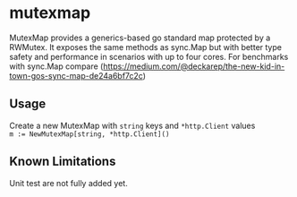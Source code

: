 # mutexmap
MutexMap provides a generics-based go standard map protected by a RWMutex. It exposes the same methods as sync.Map but with better type safety and performance in scenarios with up to four cores.
For benchmarks with sync.Map compare (https://medium.com/@deckarep/the-new-kid-in-town-gos-sync-map-de24a6bf7c2c)

## Usage
Create a new MutexMap with `string` keys and `*http.Client` values  
`m := NewMutexMap[string, *http.Client]() `

## Known Limitations
Unit test are not fully added yet.
